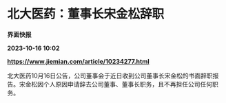 # 北大医药：董事长宋金松辞职
**界面快报**

**2023-10-16 10:02**

**https://www.jiemian.com/article/10234277.html**

北大医药10月16日公告，公司董事会于近日收到公司董事长宋金松的书面辞职报告。宋金松因个人原因申请辞去公司董事、董事长职务，且不再担任公司任何职务。